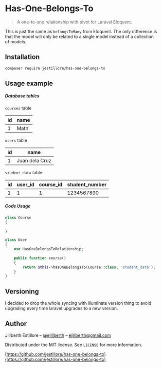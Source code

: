 # Has-One-Belongs-To
> A one-to-one relationship with pivot for Laravel Eloquent.

This is just the same as `belongsToMany` from Eloquent. The only difference is that the model will only be related to a single model instead of a collection of models.


## Installation

```sh
composer require jestillore/has-one-belongs-to
```

## Usage example

##### Database tables

`courses` table

| id | name |
|----|------|
| 1  | Math |

`users` table

| id | name           |
|----|----------------|
| 1  | Juan dela Cruz |

`student_data` table

| id | user_id | course_id | student_number |
|----|---------|-----------|----------------|
| 1  | 1       | 1         | 1234567890     |

##### Code Usage

```php
class Course
{
    
}

class User
{
    use HasOneBelongsToRelationship;
    
    public function course()
    {
        return $this->hasOneBelongsTo(Course::class, 'student_data');
    }
}
```

## Versioning

I decided to drop the whole syncing with illuminate version thing to avoid upgrading every time laravel upgrades to a new version.

## Author

Jillberth Estillore – [@ejillberth](https://twitter.com/ejillberth) – ejillberth@gmail.com

Distributed under the MIT license. See ``LICENSE`` for more information.

[https://github.com/jestillore/has-one-belongs-to](https://github.com/jestillore/has-one-belongs-to)
